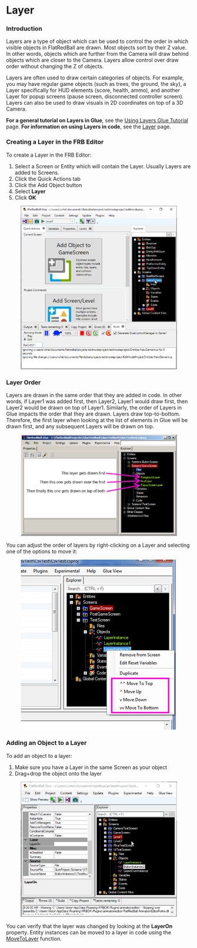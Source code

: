 # Layer

### Introduction

Layers are a type of object which can be used to control the order in which visible objects in FlatRedBall are drawn. Most objects sort by their Z value. In other words, objects which are further from the Camera will draw behind objects which are closer to the Camera. Layers allow control over draw order without changing the Z of objects.

Layers are often used to draw certain categories of objects. For example, you may have regular game objects (such as trees, the ground, the sky), a Layer specifically for HUD elements (score, health, ammo), and another Layer for popup screens (pause screen, disconnected controller screen). Layers can also be used to draw visuals in 2D coordinates on top of a 3D Camera.

**For a general tutorial on Layers in Glue**, see the [Using Layers Glue Tutorial](../../../../frb/docs/index.php) page. **For information on using Layers in code**, see the [Layer](../../../../frb/docs/index.php) page.

### Creating a Layer in the FRB Editor

To create a Layer in the FRB Editor:

1. Select a Screen or Entity which will contain the Layer. Usually Layers are added to Screens.
2. Click the Quick Actions tab
3. Click the Add Object button
4. Select **Layer**
5. Click **OK**

<figure><img src="../../../../.gitbook/assets/2016-01-2021_July_22_092823.gif" alt=""><figcaption></figcaption></figure>

### Layer Order

Layers are drawn in the same order that they are added in code. In other words, if Layer1 was added first, then Layer2, Layer1 would draw first, then Layer2 would be drawn on top of Layer1. Similarly, the order of Layers in Glue impacts the order that they are drawn. Layers draw top-to-bottom. Therefore, the first layer when looking at the list of elements in Glue will be drawn first, and any subsequent Layers will be drawn on top.

&#x20;&#x20;

<figure><img src="../../../../.gitbook/assets/migrated_media-LayerOrderInGlue.PNG" alt=""><figcaption></figcaption></figure>

You can adjust the order of layers by right-clicking on a Layer and selecting one of the options to move it:&#x20;

<figure><img src="../../../../.gitbook/assets/migrated_media-MoveLayerUpOrDown.png" alt=""><figcaption></figcaption></figure>

### Adding an Object to a Layer

To add an object to a layer:

1. Make sure you have a Layer in the same Screen as your object
2. Drag+drop the object onto the layer

<figure><img src="../../../../.gitbook/assets/2016-01-2019-07-19_10-39-04.gif" alt=""><figcaption></figcaption></figure>

You can verify that the layer was changed by looking at the **LayerOn** property. Entity instances can be moved to a layer in code using the [MoveToLayer](../../../entities/movetolayer.md) function.
